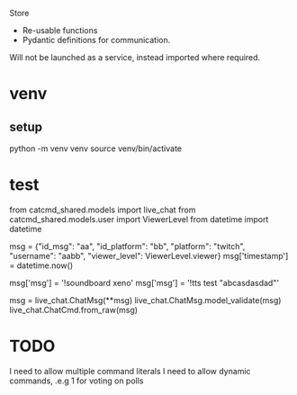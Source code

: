 Store 
- Re-usable functions
- Pydantic definitions for communication.

Will not be launched as a service, instead imported where required.


# venv
## setup
python -m venv venv
source venv/bin/activate


# test
from catcmd_shared.models import live_chat
from catcmd_shared.models.user import ViewerLevel
from datetime import datetime


msg = {"id_msg": "aa", "id_platform": "bb", "platform": "twitch", "username": "aabb", "viewer_level": ViewerLevel.viewer}
msg['timestamp'] = datetime.now()


msg['msg'] =  '!soundboard xeno'
msg['msg'] = '!tts test "abcasdasdad"'

msg = live_chat.ChatMsg(**msg)
live_chat.ChatMsg.model_validate(msg)
live_chat.ChatCmd.from_raw(msg)



# TODO 
I need to allow multiple command literals 
I need to allow dynamic commands, .e.g 1 for voting on polls 